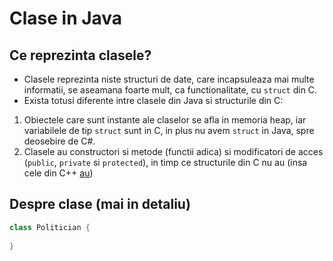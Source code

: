 # Clase in Java
## Ce reprezinta clasele?
- Clasele reprezinta niste structuri de date, care incapsuleaza mai multe informatii, se aseamana foarte mult, ca functionalitate, cu `struct` din C.
- Exista totusi diferente intre clasele din Java si structurile din C:
1) Obiectele care sunt instante ale claselor se afla in memoria heap, iar variabilele de tip `struct` sunt in C, in plus nu avem `struct` in Java, spre deosebire de C#.
2) Clasele au constructori si metode (functii adica) si modificatori de acces (`public`, `private` si `protected`), in timp ce structurile din C nu au (insa cele din C++ [au](https://www.geeksforgeeks.org/difference-c-structures-c-structures/))

## Despre clase (mai in detaliu)
```java
class Politician {
  
}
```
